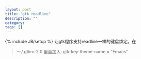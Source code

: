```yaml
---
layout: post
title: "gtk readline"
description: ""
category: 
tags: []
---
```

{% include JB/setup %}
让gtk程序支持readline一样的键盘绑定。在
>～/.gtkrc-2.0
里面加入:
>gtk-key-theme-name = "Emacs"
